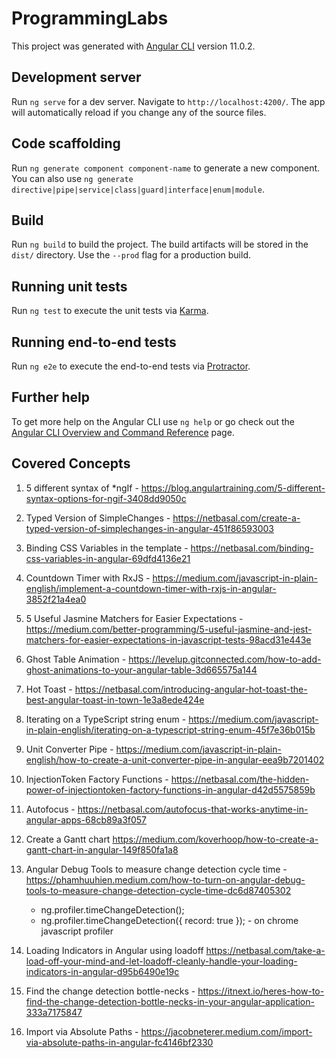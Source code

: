 # ProgrammingLabs

This project was generated with [Angular CLI](https://github.com/angular/angular-cli) version 11.0.2.

## Development server

Run `ng serve` for a dev server. Navigate to `http://localhost:4200/`. The app will automatically reload if you change any of the source files.

## Code scaffolding

Run `ng generate component component-name` to generate a new component. You can also use `ng generate directive|pipe|service|class|guard|interface|enum|module`.

## Build

Run `ng build` to build the project. The build artifacts will be stored in the `dist/` directory. Use the `--prod` flag for a production build.

## Running unit tests

Run `ng test` to execute the unit tests via [Karma](https://karma-runner.github.io).

## Running end-to-end tests

Run `ng e2e` to execute the end-to-end tests via [Protractor](http://www.protractortest.org/).

## Further help

To get more help on the Angular CLI use `ng help` or go check out the [Angular CLI Overview and Command Reference](https://angular.io/cli) page.

## Covered Concepts

1. 5 different syntax of \*ngIf - <https://blog.angulartraining.com/5-different-syntax-options-for-ngif-3408dd9050c>

2. Typed Version of SimpleChanges - <https://netbasal.com/create-a-typed-version-of-simplechanges-in-angular-451f86593003>

3. Binding CSS Variables in the template - <https://netbasal.com/binding-css-variables-in-angular-69dfd4136e21>

4. Countdown Timer with RxJS - <https://medium.com/javascript-in-plain-english/implement-a-countdown-timer-with-rxjs-in-angular-3852f21a4ea0>

5. 5 Useful Jasmine Matchers for Easier Expectations - <https://medium.com/better-programming/5-useful-jasmine-and-jest-matchers-for-easier-expectations-in-javascript-tests-98acd31e443e>

6. Ghost Table Animation - <https://levelup.gitconnected.com/how-to-add-ghost-animations-to-your-angular-table-3d665575a144>

7. Hot Toast - <https://netbasal.com/introducing-angular-hot-toast-the-best-angular-toast-in-town-1e3a8ede424e>

8. Iterating on a TypeScript string enum - <https://medium.com/javascript-in-plain-english/iterating-on-a-typescript-string-enum-45f7e36b015b>

9. Unit Converter Pipe - <https://medium.com/javascript-in-plain-english/how-to-create-a-unit-converter-pipe-in-angular-eea9b7201402>

10. InjectionToken Factory Functions - <https://netbasal.com/the-hidden-power-of-injectiontoken-factory-functions-in-angular-d42d5575859b>

11. Autofocus - <https://netbasal.com/autofocus-that-works-anytime-in-angular-apps-68cb89a3f057>

12. Create a Gantt chart <https://medium.com/koverhoop/how-to-create-a-gantt-chart-in-angular-149f850fa1a8>

13. Angular Debug Tools to measure change detection cycle time - <https://phamhuuhien.medium.com/how-to-turn-on-angular-debug-tools-to-measure-change-detection-cycle-time-dc6d87405302>
    - ng.profiler.timeChangeDetection();
    - ng.profiler.timeChangeDetection({ record: true }); - on chrome javascript profiler
14. Loading Indicators in Angular using loadoff <https://netbasal.com/take-a-load-off-your-mind-and-let-loadoff-cleanly-handle-your-loading-indicators-in-angular-d95b6490e19c>

15. Find the change detection bottle-necks - <https://itnext.io/heres-how-to-find-the-change-detection-bottle-necks-in-your-angular-application-333a7175847>

16. Import via Absolute Paths - <https://jacobneterer.medium.com/import-via-absolute-paths-in-angular-fc4146bf2330>

